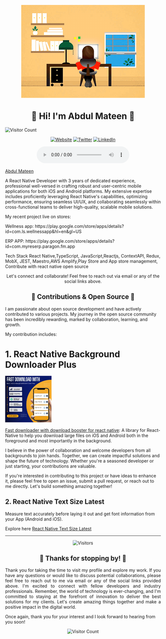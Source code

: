 <p align="center">
  <img src="https://github.com/abdulmateentechbits/gif/blob/master/JXA0.gif" alt="Animated README">
</p>

<h1 align="center">👋 Hi! I'm Abdul Mateen 👋</h1>
<img src="https://komarev.com/ghpvc/?username=abdulmateentechbits&label=DAILY+PROFILE+VIEWS" alt="Visitor Count">
<p align="center">
  <a href="https://techibits.com/abdul-mateen/"><img src="https://img.shields.io/badge/Portfolio-blue" alt="Website"></a>
  <a href="https://twitter.com/mateenchitrali"><img src="https://img.shields.io/badge/Twitter-blue" alt="Twitter"></a>
  <a href="https://www.linkedin.com/in/abdulmateenchitrali/"><img src="https://img.shields.io/badge/LinkedIn-blue" alt="LinkedIn"></a>
</p>
<!-- Add the audio player here -->
<p align="center">
  <audio controls>
    <source src="https://github.com/abdulmateentechbits/abdulmateentechbits/blob/master/Relaxing%20Music%20(No%20Copyright)%20-%20_Shine_%20by%20Onycs.mp3" type="audio/mpeg">
    Your browser does not support the audio element.
  </audio>
</p>
<p>
  <div class="badge-base LI-profile-badge" data-locale="en_US" data-size="large" data-theme="dark" data-type="HORIZONTAL" data-vanity="abdulmateenchitrali" data-version="v1"><a class="badge-base__link LI-simple-link" href="https://pk.linkedin.com/in/abdulmateenchitrali?trk=profile-badge">Abdul Mateen</a></div>
              
</p>

<p align="left">
 A React Native Developer with 3 years of dedicated experience, professional well-versed in crafting robust and user-centric mobile applications for both iOS and Android platforms. My extensive expertise includes proficiently leveraging React Native's capabilities, optimizing performance, ensuring seamless UI/UX, and collaborating seamlessly within cross-functional teams to deliver high-quality, scalable mobile solutions.

My recent project live on stores:
<p>
  Wellness app: https://play.google.com/store/apps/details?id=com.ls.wellnessapp&hl=en&gl=US
</p>
<p>
  ERP APP: https://play.google.com/store/apps/details?id=com.myreserp.paragon.fm.app
</p>

Tech Stack
React Native,TypeScript, JavaScript,Reactjs, ContextAPI, Redux, MobX, JEST, Maestro,AWS Amplify,Play Store and App store management, Contribute with react native open source
<p align="center">
  Let's connect and collaborate! Feel free to reach out via email or any of the social links above.
</p>


<h2 align="center">🤝 Contributions & Open Source 🤝</h2>

<p align="left">
  I am passionate about open source development and have actively contributed to various projects. My journey in the open source community has been incredibly rewarding, marked by collaboration, learning, and growth.

  My contribution includes:
  <h1>1. React Native Background Downloader Plus</h1>
  
  <a href="https://www.npmjs.com/package/react-native-background-downloader-plus">
    <img src="https://raw.githubusercontent.com/abdulmateentechbits/abdulmateentechbits/master/bg%20downlaoder.png" width="150px" height="150px" alt="Library Image" />
  </a>

  [Fast downloader with download booster for react native](https://www.npmjs.com/package/react-native-background-downloader-plus): A library for React-Native to help you download large files on iOS and Android both in the foreground and most importantly in the background.
  
  I believe in the power of collaboration and welcome developers from all backgrounds to join hands. Together, we can create impactful solutions and shape the future of technology. Whether you're a seasoned developer or just starting, your contributions are valuable.

  If you're interested in contributing to this project or have ideas to enhance it, please feel free to open an issue, submit a pull request, or reach out to me directly. Let's build something amazing together!
</p>

<h2>2. React Native Text Size Latest</h2>
<p>
  Measure text accurately before laying it out and get font information from your App (Android and iOS).
</p>
<p>Explore here <a href="https://www.npmjs.com/package/react-native-text-size-latest" target="blank">React Native Text Size Latest</a></p>


---

<p align="center">
  <img src="https://github.com/abdulmateentechbits/gif/blob/master/boy.gif" alt="Visitors">
</p>

<h2 align="center">👀 Thanks for stopping by! 👀</h2>

<p align="center">
  <p align="justify">
  Thank you for taking the time to visit my profile and explore my work. If you have any questions or would like to discuss potential collaborations, please feel free to reach out to me via email or any of the social links provided above. I'm excited to connect with fellow developers and industry professionals.
Remember, the world of technology is ever-changing, and I'm committed to staying at the forefront of innovation to deliver the best solutions for my clients. Let's create amazing things together and make a positive impact in the digital world.

Once again, thank you for your interest and I look forward to hearing from you soon!

</p>
</p>

<p align="center">
<img src="https://profile-counter.glitch.me/abdulmateentechbits/count.svg" alt="Visitor Count">
</p>
